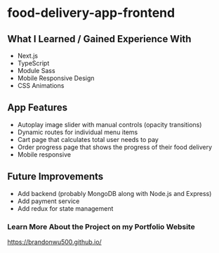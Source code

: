 # food-delivery-app-frontend

## What I Learned / Gained Experience With

- Next.js
- TypeScript
- Module Sass
- Mobile Responsive Design
- CSS Animations

## App Features

- Autoplay image slider with manual controls (opacity transitions)
- Dynamic routes for individual menu items
- Cart page that calculates total user needs to pay
- Order progress page that shows the progress of their food delivery
- Mobile responsive

## Future Improvements

- Add backend (probably MongoDB along with Node.js and Express)
- Add payment service
- Add redux for state management

### Learn More About the Project on my Portfolio Website

https://brandonwu500.github.io/
